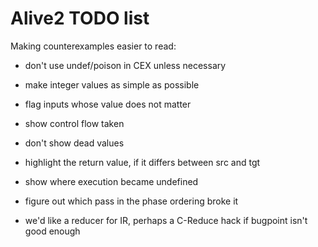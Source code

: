 Alive2 TODO list
================

Making counterexamples easier to read:

- don't use undef/poison in CEX unless necessary

- make integer values as simple as possible

- flag inputs whose value does not matter

- show control flow taken

- don't show dead values

- highlight the return value, if it differs between src and tgt

- show where execution became undefined

- figure out which pass in the phase ordering broke it

- we'd like a reducer for IR, perhaps a C-Reduce hack if bugpoint
  isn't good enough
